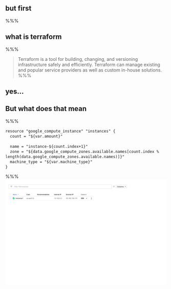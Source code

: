 ## but first

%%%
## what is terraform

%%%
> Terraform is a tool for building, changing, and versioning infrastructure safely and efficiently. Terraform can manage existing and popular service providers as well as custom in-house solutions.
%%%
## yes...
## But what does that mean

%%%
```hcl
resource "google_compute_instance" "instances" {
  count = "${var.amount}"

  name = "instance-${count.index+1}"
  zone = "${data.google_compute_zones.available.names[count.index % length(data.google_compute_zones.available.names)]}"
  machine_type = "${var.machine_type}"
}
```
%%%
![google image](assets/one_instance.png)

